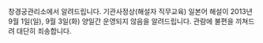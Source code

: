 창경궁관리소에서 알려드립니다. 기관사정상(해설자 직무교육) 일본어 해설이 2013년 9월 1일(일), 9월 3일(화) 양일간 운영되지 않음을 알려드립니다. 관람에 불편을 끼쳐드려 대단히 죄송합니다.